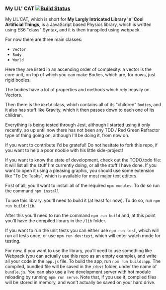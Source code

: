### My LIL' CAT [![Build Status](https://travis-ci.org/CodingHobby/My-Lil-Cat.svg?branch=master)](https://travis-ci.org/CodingHobby/My-Lil-Cat)

My LIL'CAT, which is short for **My Largly Intricated Library 'n' Cool Artificial Things**, is a JavaScript based Physics library, which is written using ES6 "class" Syntax, and it is then transpiled using webpack.

For now there are three main classes: 

- `Vector` 
- `Body` 
- `World`

Here they are listed in an ascending order of complexity: a vector is the core unit, on top of which you can make Bodies, which are, for nows, just rigid bodies.

The bodies have a lot of properties and methods which rely heavily on Vectors.

Then there is the `World` class, which contains all of its "children" `Bodies`, and it also has stuff like Gravity, which it then passes down to each one of its children.

Everything is being tested through Jest, although I started using it only recently, so up until now there has not been any TDD / Red Green Refractor type of thing going on, although I'll be doing it, from now on.

If you want to contribute I'd be grateful! Do not hesitate to fork this repo, if you want to help a poor noobie with his little side-project!

If you want to know the state of development, check out the TODO.todo file: it will list all the stuff I'm currently doing, or all the stuff I have done. If you want to open it using a pleasing graphic, you should use some extension like "To Do Tasks", which is available for most major text editors.

First of all, you'll want to install all of the required `npm modules`. To do so run the command `npm install`

To use this library, you'll need to build it (at least for now). To do so, run `npm run build:lib`.

After this you'll need to run the command `npm run build` and, at this point you'll have the compiled library in the `/lib` folder.

If you want to run the unit tests you can either use `npm run test`, which will run all tests once, or use `npm run dev:test`, which will enter watch mode for testing.

For now, if you want to use the library, you'll need to use something like Webpack (you can actually use this repo as an empty example), and write all your code in the `app.js` file. To build the app, run `npm run build:app`. The compiled, bundled file will be saved in the `/dist` folder, under the name of `bundle.js`. You can also use a live development server with hot module reloading by running `npm run serve`. Note that, if you use it, compiled files will be stored in memory, and won't actually be saved on your hard drive.